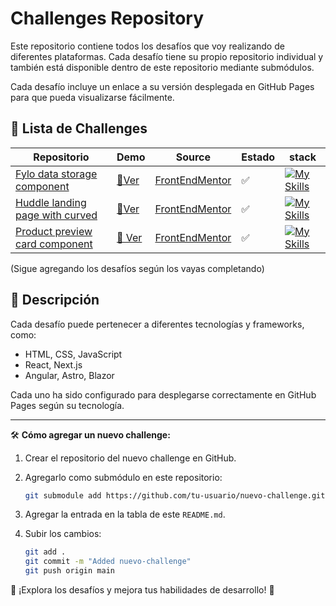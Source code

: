 # Challenges Repository

Este repositorio contiene todos los desafíos que voy realizando de diferentes plataformas. Cada desafío tiene su propio repositorio individual y también está disponible dentro de este repositorio mediante submódulos.

Cada desafío incluye un enlace a su versión desplegada en GitHub Pages para que pueda visualizarse fácilmente.

## 📌 Lista de Challenges

| Repositorio | Demo | Source | Estado | stack |
| ----------- | ---- |--------| ------ |------ |
| [Fylo data storage component](https://github.com/llovo-code/FM-fylo-data-storage-component-master) | [🔗Ver]( https://llovo-code.github.io/FM-fylo-data-storage-component-master/) | [FrontEndMentor](https://www.frontendmentor.io/challenges/fylo-data-storage-component-1dZPRbV5n) | ✅ | [![My Skills](https://skillicons.dev/icons?i=html,css&perline=3)](https://skillicons.dev)|
| [Huddle landing page with curved](https://github.com/llovo-code/FM-huddle-landing-page-with-curved-sections-master) | [🔗Ver](https://llovo-code.github.io/FM-huddle-landing-page-with-curved-sections-master/) | [FrontEndMentor](https://www.frontendmentor.io/challenges/) | ✅ | [![My Skills](https://skillicons.dev/icons?i=html,css&perline=3)](https://skillicons.dev) |
| [Product preview card component](https://github.com/llovo-code/Product-preview-card-component) | [🔗 Ver](https://llovo-code.github.io/Product-preview-card-component/) | [FrontEndMentor](https://www.frontendmentor.io/challenges/product-preview-card-component-GO7UmttRfa) | ✅ | [![My Skills](https://skillicons.dev/icons?i=html,tailwindcss&perline=3)](https://skillicons.dev) |

(Sigue agregando los desafíos según los vayas completando)

## 🚀 Descripción

Cada desafío puede pertenecer a diferentes tecnologías y frameworks, como:

- HTML, CSS, JavaScript
- React, Next.js
- Angular, Astro, Blazor

Cada uno ha sido configurado para desplegarse correctamente en GitHub Pages según su tecnología.

---

🛠 **Cómo agregar un nuevo challenge:**

1. Crear el repositorio del nuevo challenge en GitHub.
2. Agregarlo como submódulo en este repositorio:

   ```bash
   git submodule add https://github.com/tu-usuario/nuevo-challenge.git nuevo-challenge
   ```

3. Agregar la entrada en la tabla de este `README.md`.
4. Subir los cambios:

   ```bash
   git add .
   git commit -m "Added nuevo-challenge"
   git push origin main
   ```

📢 ¡Explora los desafíos y mejora tus habilidades de desarrollo! 🚀
